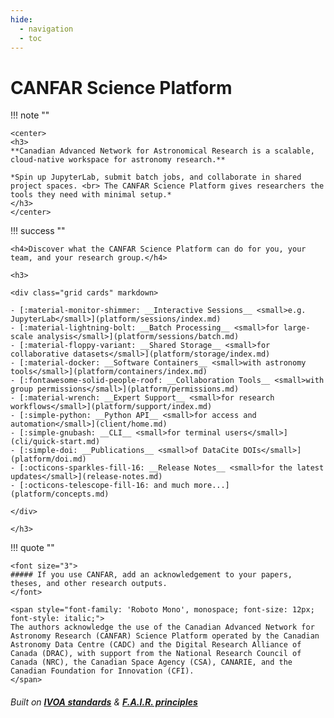 ```yaml
---
hide:
  - navigation
  - toc
---
```


<h1>CANFAR Science Platform </h1>
    
!!! note ""
    
    <center>
    <h3>
    **Canadian Advanced Network for Astronomical Research is a scalable, cloud-native workspace for astronomy research.**
 
    *Spin up JupyterLab, submit batch jobs, and collaborate in shared project spaces. <br> The CANFAR Science Platform gives researchers the tools they need with minimal setup.*
    </h3>
    </center>
    
!!! success ""

    <h4>Discover what the CANFAR Science Platform can do for you, your team, and your research group.</h4>

    <h3>

    <div class="grid cards" markdown>

    - [:material-monitor-shimmer: __Interactive Sessions__ <small>e.g. JupyterLab</small>](platform/sessions/index.md)
    - [:material-lightning-bolt: __Batch Processing__ <small>for large-scale analysis</small>](platform/sessions/batch.md)
    - [:material-floppy-variant: __Shared Storage__ <small>for collaborative datasets</small>](platform/storage/index.md)
    - [:material-docker: __Software Containers__ <small>with astronomy tools</small>](platform/containers/index.md)
    - [:fontawesome-solid-people-roof: __Collaboration Tools__ <small>with group permissions</small>](platform/permissions.md)
    - [:material-wrench: __Expert Support__ <small>for research workflows</small>](platform/support/index.md)
    - [:simple-python: __Python API__ <small>for access and automation</small>](client/home.md)
    - [:simple-gnubash: __CLI__ <small>for terminal users</small>](cli/quick-start.md)
    - [:simple-doi: __Publications__ <small>of DataCite DOIs</small>](platform/doi.md)
    - [:octicons-sparkles-fill-16: __Release Notes__ <small>for the latest updates</small>](release-notes.md)
    - [:octicons-telescope-fill-16: and much more...](platform/concepts.md)

    </div>
    
    </h3>

!!! quote ""

    <font size="3">
    ##### If you use CANFAR, add an acknowledgement to your papers, theses, and other research outputs.
    </font>

    <span style="font-family: 'Roboto Mono', monospace; font-size: 12px; font-style: italic;">
    The authors acknowledge the use of the Canadian Advanced Network for Astronomy Research (CANFAR) Science Platform operated by the Canadian Astronomy Data Centre (CADC) and the Digital Research Alliance of Canada (DRAC), with support from the National Research Council of Canada (NRC), the Canadian Space Agency (CSA), CANARIE, and the Canadian Foundation for Innovation (CFI).
    </span>

###### Built on **[IVOA standards](https://www.ivoa.net/documents/)** & **[F.A.I.R. principles](https://www.go-fair.org/fair-principles/)**